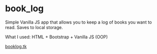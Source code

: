 # book_log
Simple Vanilla JS app that allows you to keep a log of books you want to read. Saves to local storage.

What I used: HTML + Bootstrap + Vanilla JS (OOP)

[booklog.tk](http://booklog.tk)
